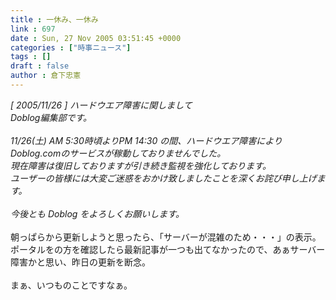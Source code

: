 ```yaml
---
title : 一休み、一休み
link : 697
date : Sun, 27 Nov 2005 03:51:45 +0000
categories : ["時事ニュース"]
tags : []
draft : false
author : 倉下忠憲
---
```


<I>[ 2005/11/26 ] ハードウエア障害に関しまして<BR>Doblog編集部です。<BR><BR>11/26(土) AM 5:30時頃よりPM 14:30 の間、ハードウエア障害により<BR>Doblog.comのサービスが稼動しておりませんでした。<BR>現在障害は復旧しておりますが引き続き監視を強化しております。<BR>ユーザーの皆様には大変ご迷惑をおかけ致しましたことを深くお詫び申し上げます。<BR><BR>今後とも Doblog をよろしくお願いします。</I><BR><BR>朝っぱらから更新しようと思ったら、「サーバーが混雑のため・・・」の表示。<BR>ポータルをの方を確認したら最新記事が一つも出てなかったので、あぁサーバー障害かと思い、昨日の更新を断念。<BR><BR>まぁ、いつものことですなぁ。<br><br>
